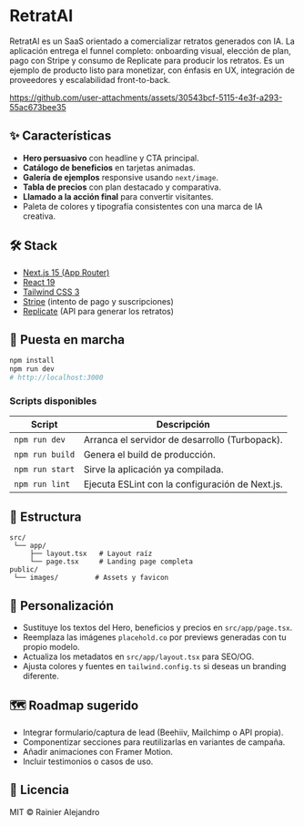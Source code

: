 # RetratAI

RetratAI es un SaaS orientado a comercializar retratos generados con IA. La aplicación entrega el funnel completo: onboarding visual, elección de plan, pago con Stripe y consumo de Replicate para producir los retratos. Es un ejemplo de producto listo para monetizar, con énfasis en UX, integración de proveedores y escalabilidad front-to-back.

https://github.com/user-attachments/assets/30543bcf-5115-4e3f-a293-55ac673bee35

## ✨ Características
- **Hero persuasivo** con headline y CTA principal.
- **Catálogo de beneficios** en tarjetas animadas.
- **Galería de ejemplos** responsive usando `next/image`.
- **Tabla de precios** con plan destacado y comparativa.
- **Llamado a la acción final** para convertir visitantes.
- Paleta de colores y tipografía consistentes con una marca de IA creativa.

## 🛠 Stack
- [Next.js 15 (App Router)](https://nextjs.org/)
- [React 19](https://react.dev/)
- [Tailwind CSS 3](https://tailwindcss.com/)
- [Stripe](https://stripe.com/) (intento de pago y suscripciones)
- [Replicate](https://replicate.com/) (API para generar los retratos)

## 🚀 Puesta en marcha
```bash
npm install
npm run dev
# http://localhost:3000
```

### Scripts disponibles
| Script | Descripción |
|--------|-------------|
| `npm run dev` | Arranca el servidor de desarrollo (Turbopack). |
| `npm run build` | Genera el build de producción. |
| `npm run start` | Sirve la aplicación ya compilada. |
| `npm run lint` | Ejecuta ESLint con la configuración de Next.js. |

## 📁 Estructura
```
src/
 └── app/
     ├── layout.tsx   # Layout raíz
     └── page.tsx     # Landing page completa
public/
 └── images/         # Assets y favicon
```

## 🧭 Personalización
- Sustituye los textos del Hero, beneficios y precios en `src/app/page.tsx`.
- Reemplaza las imágenes `placehold.co` por previews generadas con tu propio modelo.
- Actualiza los metadatos en `src/app/layout.tsx` para SEO/OG.
- Ajusta colores y fuentes en `tailwind.config.ts` si deseas un branding diferente.

## 🗺 Roadmap sugerido
- Integrar formulario/captura de lead (Beehiiv, Mailchimp o API propia).
- Componentizar secciones para reutilizarlas en variantes de campaña.
- Añadir animaciones con Framer Motion.
- Incluir testimonios o casos de uso.

## 📄 Licencia
MIT © Rainier Alejandro
